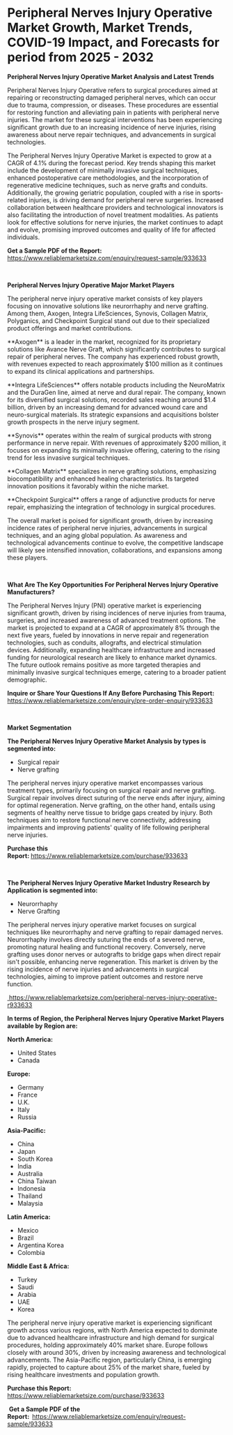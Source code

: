 <p><h1>Peripheral Nerves Injury Operative Market Growth, Market Trends, COVID-19 Impact, and Forecasts for period from 2025 - 2032</h1></p><p><strong>Peripheral Nerves Injury Operative Market Analysis and Latest Trends</strong></p>
<p><p>Peripheral Nerves Injury Operative refers to surgical procedures aimed at repairing or reconstructing damaged peripheral nerves, which can occur due to trauma, compression, or diseases. These procedures are essential for restoring function and alleviating pain in patients with peripheral nerve injuries. The market for these surgical interventions has been experiencing significant growth due to an increasing incidence of nerve injuries, rising awareness about nerve repair techniques, and advancements in surgical technologies.</p><p>The Peripheral Nerves Injury Operative Market is expected to grow at a CAGR of 4.1% during the forecast period. Key trends shaping this market include the development of minimally invasive surgical techniques, enhanced postoperative care methodologies, and the incorporation of regenerative medicine techniques, such as nerve grafts and conduits. Additionally, the growing geriatric population, coupled with a rise in sports-related injuries, is driving demand for peripheral nerve surgeries. Increased collaboration between healthcare providers and technological innovators is also facilitating the introduction of novel treatment modalities. As patients look for effective solutions for nerve injuries, the market continues to adapt and evolve, promising improved outcomes and quality of life for affected individuals.</p></p>
<p><strong>Get a Sample PDF of the Report:&nbsp;</strong> <a href="https://www.reliablemarketsize.com/enquiry/request-sample/933633?utm_campaign=3526&utm_medium=2&utm_source=Github&utm_content=ia&utm_term=18042025&utm_id=peripheral-nerves-injury-operative">https://www.reliablemarketsize.com/enquiry/request-sample/933633</a></p>
<p>&nbsp;</p>
<p><strong>Peripheral Nerves Injury Operative Major Market Players</strong></p>
<p><p>The peripheral nerve injury operative market consists of key players focusing on innovative solutions like neurorrhaphy and nerve grafting. Among them, Axogen, Integra LifeSciences, Synovis, Collagen Matrix, Polyganics, and Checkpoint Surgical stand out due to their specialized product offerings and market contributions.</p><p>**Axogen** is a leader in the market, recognized for its proprietary solutions like Avance Nerve Graft, which significantly contributes to surgical repair of peripheral nerves. The company has experienced robust growth, with revenues expected to reach approximately $100 million as it continues to expand its clinical applications and partnerships.</p><p>**Integra LifeSciences** offers notable products including the NeuroMatrix and the DuraGen line, aimed at nerve and dural repair. The company, known for its diversified surgical solutions, recorded sales reaching around $1.4 billion, driven by an increasing demand for advanced wound care and neuro-surgical materials. Its strategic expansions and acquisitions bolster growth prospects in the nerve injury segment.</p><p>**Synovis** operates within the realm of surgical products with strong performance in nerve repair. With revenues of approximately $200 million, it focuses on expanding its minimally invasive offering, catering to the rising trend for less invasive surgical techniques.</p><p>**Collagen Matrix** specializes in nerve grafting solutions, emphasizing biocompatibility and enhanced healing characteristics. Its targeted innovation positions it favorably within the niche market.</p><p>**Checkpoint Surgical** offers a range of adjunctive products for nerve repair, emphasizing the integration of technology in surgical procedures.</p><p>The overall market is poised for significant growth, driven by increasing incidence rates of peripheral nerve injuries, advancements in surgical techniques, and an aging global population. As awareness and technological advancements continue to evolve, the competitive landscape will likely see intensified innovation, collaborations, and expansions among these players.</p></p>
<p>&nbsp;</p>
<p><strong>What Are The Key Opportunities For Peripheral Nerves Injury Operative Manufacturers?</strong></p>
<p><p>The Peripheral Nerves Injury (PNI) operative market is experiencing significant growth, driven by rising incidences of nerve injuries from trauma, surgeries, and increased awareness of advanced treatment options. The market is projected to expand at a CAGR of approximately 8% through the next five years, fueled by innovations in nerve repair and regeneration technologies, such as conduits, allografts, and electrical stimulation devices. Additionally, expanding healthcare infrastructure and increased funding for neurological research are likely to enhance market dynamics. The future outlook remains positive as more targeted therapies and minimally invasive surgical techniques emerge, catering to a broader patient demographic.</p></p>
<p><strong>Inquire or Share Your Questions If Any Before Purchasing This Report:</strong> <a href="https://www.reliablemarketsize.com/enquiry/pre-order-enquiry/933633?utm_campaign=3526&utm_medium=2&utm_source=Github&utm_content=ia&utm_term=18042025&utm_id=peripheral-nerves-injury-operative">https://www.reliablemarketsize.com/enquiry/pre-order-enquiry/933633</a></p>
<p>&nbsp;</p>
<p><strong>Market Segmentation</strong></p>
<p><strong>The Peripheral Nerves Injury Operative Market Analysis by types is segmented into:</strong></p>
<p><ul><li>Surgical repair</li><li>Nerve grafting</li></ul></p>
<p><p>The peripheral nerves injury operative market encompasses various treatment types, primarily focusing on surgical repair and nerve grafting. Surgical repair involves direct suturing of the nerve ends after injury, aiming for optimal regeneration. Nerve grafting, on the other hand, entails using segments of healthy nerve tissue to bridge gaps created by injury. Both techniques aim to restore functional nerve connectivity, addressing impairments and improving patients' quality of life following peripheral nerve injuries.</p></p>
<p><strong>Purchase this Report:&nbsp;</strong><a href="https://www.reliablemarketsize.com/purchase/933633?utm_campaign=3526&utm_medium=2&utm_source=Github&utm_content=ia&utm_term=18042025&utm_id=peripheral-nerves-injury-operative">https://www.reliablemarketsize.com/purchase/933633</a></p>
<p>&nbsp;</p>
<p><strong>The Peripheral Nerves Injury Operative Market Industry Research by Application is segmented into:</strong></p>
<p><ul><li>Neurorrhaphy</li><li>Nerve Grafting</li></ul></p>
<p><p>The peripheral nerves injury operative market focuses on surgical techniques like neurorrhaphy and nerve grafting to repair damaged nerves. Neurorrhaphy involves directly suturing the ends of a severed nerve, promoting natural healing and functional recovery. Conversely, nerve grafting uses donor nerves or autografts to bridge gaps when direct repair isn't possible, enhancing nerve regeneration. This market is driven by the rising incidence of nerve injuries and advancements in surgical technologies, aiming to improve patient outcomes and restore nerve function.</p></p>
<p><a href="https://www.reliablemarketsize.com/peripheral-nerves-injury-operative-r933633?utm_campaign=3526&utm_medium=2&utm_source=Github&utm_content=ia&utm_term=18042025&utm_id=peripheral-nerves-injury-operative">&nbsp;https://www.reliablemarketsize.com/peripheral-nerves-injury-operative-r933633</a></p>
<p><strong>In terms of Region, the Peripheral Nerves Injury Operative Market Players available by Region are:</strong></p>
<p>
    <p> <strong> North America: </strong>
        <ul>
            <li>United States</li>
            <li>Canada</li>
        </ul>
        </p> 
    <p> <strong> Europe: </strong>
        <ul>
            <li>Germany</li>
            <li>France</li>
            <li>U.K.</li>
            <li>Italy</li>
            <li>Russia</li>
        </ul>
        </p> 
    <p> <strong> Asia-Pacific: </strong>
        <ul>
            <li>China</li>
            <li>Japan</li>
            <li>South Korea</li>
            <li>India</li>
            <li>Australia</li>
            <li>China Taiwan</li>
            <li>Indonesia</li>
            <li>Thailand</li>
            <li>Malaysia</li>
        </ul>
        </p> 
    <p> <strong> Latin America: </strong>
        <ul>
            <li>Mexico</li>
            <li>Brazil</li>
            <li>Argentina Korea</li>
            <li>Colombia</li>
        </ul>
        </p> 
    <p> <strong> Middle East & Africa: </strong>
        <ul>
            <li>Turkey</li>
            <li>Saudi</li>
            <li>Arabia</li>
            <li>UAE</li>
            <li>Korea</li>
        </ul>
    </p>
    </p>
<p><p>The peripheral nerve injury operative market is experiencing significant growth across various regions, with North America expected to dominate due to advanced healthcare infrastructure and high demand for surgical procedures, holding approximately 40% market share. Europe follows closely with around 30%, driven by increasing awareness and technological advancements. The Asia-Pacific region, particularly China, is emerging rapidly, projected to capture about 25% of the market share, fueled by rising healthcare investments and population growth.</p></p>
<p><strong>Purchase this Report: </strong><a href="https://www.reliablemarketsize.com/purchase/933633?utm_campaign=3526&utm_medium=2&utm_source=Github&utm_content=ia&utm_term=18042025&utm_id=peripheral-nerves-injury-operative">https://www.reliablemarketsize.com/purchase/933633</a></p>
<p>&nbsp;<strong>Get a Sample PDF of the Report:&nbsp;&nbsp;</strong><a href="https://www.reliablemarketsize.com/enquiry/request-sample/933633?utm_campaign=3526&utm_medium=2&utm_source=Github&utm_content=ia&utm_term=18042025&utm_id=peripheral-nerves-injury-operative">https://www.reliablemarketsize.com/enquiry/request-sample/933633</a></p>
<p><strong></strong></p>
<p><p></p><p></p><p></p></p>